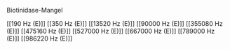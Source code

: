 

Biotinidase-Mangel

[[190 Hz (E)]]
[[350 Hz (E)]]
[[13520 Hz (E)]]
[[90000 Hz (E)]]
[[355080 Hz (E)]]
[[475160 Hz (E)]]
[[527000 Hz (E)]]
[[667000 Hz (E)]]
[[789000 Hz (E)]]
[[986220 Hz (E)]]
